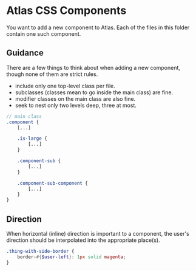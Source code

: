 # Atlas CSS Components

You want to add a new component to Atlas. Each of the files in this folder contain one such component.

## Guidance

There are a few things to think about when adding a new component, though none of them are strict rules.

- include only one top-level class per file.
- subclasses (classes mean to go inside the main class) are fine.
- modifier classes on the main class are also fine.
- seek to nest only two levels deep, three at most.

```scss
// main class
.component {
	[...]

	.is-large {
		[...]
	}

	.component-sub {
		[...]
	}

	.component-sub-component {
		[...]
	}
}
```

## Direction

When horizontal (inline) direction is important to a component, the user's direction should be interpolated into the appropriate place(s).

```scss
.thing-with-side-border {
	border-#{$user-left}: 1px solid magenta;
}
```
